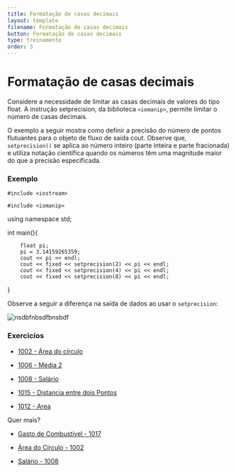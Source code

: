 ```yaml
---
title: Formatação de casas decimais
layout: template
filename: Formatação de casas decimais
button: Formatação de casas decimais
type: treinamento
order: 3
---
```


# Formatação de casas decimais

Considere a necessidade de limitar as casas decimais de valores do tipo float. A instrução setprecision, da biblioteca `<iomanip>`, permite limitar o número de casas decimais.

O exemplo a seguir mostra como definir a precisão do número de pontos flutuantes para o objeto de fluxo de saída cout. Observe que, `setprecision()` se aplica ao número inteiro (parte inteira e parte fracionada) e utiliza notação científica quando os números têm uma magnitude maior do que a precisão especificada.

### Exemplo

`#include <iostream>`

`#include <iomanip>`

using namespace std;

int main(){  

        float pi;
        pi = 3.14159265359;
        cout << pi << endl;
        cout << fixed << setprecision(2) << pi << endl;
        cout << fixed << setprecision(4) << pi << endl;
        cout << fixed << setprecision(8) << pi << endl;

}

Observe a seguir a diferença na saída de dados ao usar o `setprecision`:

![nsdbfnbsdfbnsbdf](https://user-images.githubusercontent.com/52381045/169663017-6f4faf8e-bfa6-4931-ae14-daca9403bce0.png)


### Exercicíos
- [1002 - Área do círculo](https://www.beecrowd.com.br/judge/en/problems/view/1002)

- [1006 - Média 2](https://www.beecrowd.com.br/judge/en/problems/view/1006)

- [1008 - Salário](https://www.beecrowd.com.br/judge/en/problems/view/1008)

- [1015 - Distancia entre dois Pontos](https://www.beecrowd.com.br/judge/en/problems/view/1015)

- [1012 - Area](https://www.beecrowd.com.br/judge/en/problems/view/1012)

Quer mais?

- [Gasto de Combustível - 1017](https://www.beecrowd.com.br/judge/pt/problems/view/1017)

- [Área do Círculo - 1002](https://www.beecrowd.com.br/judge/pt/problems/view/1002)

- [Salário - 1008](https://www.beecrowd.com.br/judge/pt/problems/view/1008)




